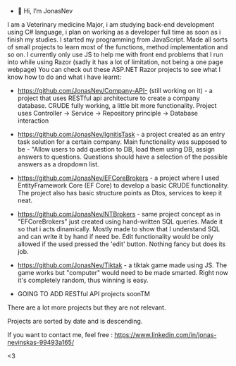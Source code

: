 - 👋 Hi, I’m JonasNev

I am a Veterinary medicine Major, i am studying back-end development using C# language, i plan on working as a developer full time as soon as i finish my studies.
I started my programming from JavaScript. Made all sorts of small projects to learn most of the functions, method implementation and so on. 
I currently only use JS to help me with front end problems that I run into while using Razor (sadly it has a lot of limitation, not being a one page webpage)
You can check out these ASP.NET Razor projects to see what I know how to do and what i have learnt:
- https://github.com/JonasNev/Company-API- (still working on it) - a project that uses RESTful api architecture to create a company database. CRUDE fully working, a little bit more functionality. Project uses Controller -> Service -> Repository principle -> Database interaction
- https://github.com/JonasNev/IgnitisTask - a project created as an entry task solution for a certain company. Main functionality was supposed to be -
"Allow users to add question to DB, load them using DB, assign answers to questions. Questions should have a selection of the possible answers as a dropdown list.
- https://github.com/JonasNev/EFCoreBrokers - a project where I used EntityFramework Core (EF Core) to develop a basic CRUDE functionality. The project also has
basic structure points as Dtos, services to keep it neat.
- https://github.com/JonasNev/NTBrokers - same project concept as in "EFCoreBrokers" just created using hand-written SQL queries. Made it so that i acts dinamically.
Mostly made to show that I understand SQL and can write it by hand if need be.
Edit functionality would be only allowed if the used pressed the 'edit' button. Nothing fancy but does its job.
- https://github.com/JonasNev/Tiktak - a tiktak game made using JS. The game works but "computer" would need to be made smarted. Right now it's completely random, thus
winning is easy.

- GOING TO ADD RESTful API projects soonTM

There are a lot more projects but they are not relevant. 

Projects are sorted by date and is descending.

If you want to contact me, feel free : 
https://www.linkedin.com/in/jonas-nevinskas-99493a165/

<3


